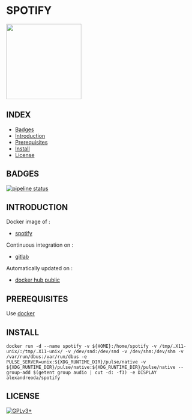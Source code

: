 # SPOTIFY

<img src="https://flyclipart.com/thumb2/spotify-logo-all-logos-world-logos-wallpaper-10065.png" width="200" height="200"/>


## INDEX

- [Badges](#BADGES)
- [Introduction](#INTRODUCTION)
- [Prerequisites](#PREREQUISITESITES)
- [Install](#INSTALL)
- [License](#LICENSE)


## BADGES

[![pipeline status](https://gitlab.com/oda-alexandre/spotify/badges/master/pipeline.svg)](https://gitlab.com/oda-alexandre/spotify/commits/master)


## INTRODUCTION

Docker image of :

- [spotify](https://www.spotify.com/fr/)

Continuous integration on :

- [gitlab](https://gitlab.com/oda-alexandre/spotify/pipelines)

Automatically updated on :

- [docker hub public](https://hub.docker.com/r/alexandreoda/spotify/)


## PREREQUISITES

Use [docker](https://www.docker.com)


## INSTALL

```
docker run -d --name spotify -v ${HOME}:/home/spotify -v /tmp/.X11-unix/:/tmp/.X11-unix/ -v /dev/snd:/dev/snd -v /dev/shm:/dev/shm -v /var/run/dbus:/var/run/dbus -e PULSE_SERVER=unix:${XDG_RUNTIME_DIR}/pulse/native -v ${XDG_RUNTIME_DIR}/pulse/native:${XDG_RUNTIME_DIR}/pulse/native --group-add $(getent group audio | cut -d: -f3) -e DISPLAY alexandreoda/spotify
```


## LICENSE

[![GPLv3+](http://gplv3.fsf.org/gplv3-127x51.png)](https://gitlab.com/oda-alexandre/spotify/blob/master/LICENSE)
